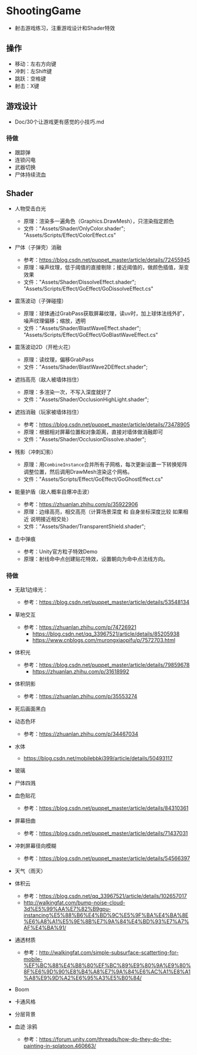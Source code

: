 # ShootingGame
- 射击游戏练习，注重游戏设计和Shader特效

## 操作

- 移动：左右方向键
- 冲刺：左Shift键
- 跳跃：空格键
- 射击：X键

## 游戏设计

- Doc/30个让游戏更有感觉的小技巧.md



### 待做

- 跟踪弹
- 连锁闪电
- 武器切换
- 尸体持续流血



## Shader

- 人物受击白光
  - 原理：渲染多一遍角色（Graphics.DrawMesh），只渲染指定颜色
  - 文件："Assets/Shader/OnlyColor.shader"; "Assets/Scripts/Effect/ColorEffect.cs"
- 尸体（子弹壳）消融
  - 参考：https://blog.csdn.net/puppet_master/article/details/72455945
  - 原理：噪声纹理，低于阈值的直接剔除；接近阈值的，做颜色插值，渐变效果
  - 文件："Assets/Shader/DissolveEffect.shader"; "Assets/Scripts/Effect/GoEffect/GoDissolveEffect.cs"
- 震荡波动（子弹碰撞）

  - 原理：球体通过GrabPass获取屏幕纹理，读uv时，加上球体法线外扩，噪声纹理偏移；缩放，透明
  - 文件："Assets/Shader/BlastWaveEffect.shader"; "Assets/Scripts/Effect/GoEffect/GoBlastWaveEffect.cs"
- 震荡波动2D（开枪火花）
  - 原理：读纹理，偏移GrabPass
  - 文件："Assets/Shader/BlastWave2DEffect.shader"; 
- 遮挡高亮（敌人被墙体挡住）
  - 原理：多渲染一次，不写入深度就好了
  - 文件："Assets/Shader/OcclusionHighLight.shader"; 
- 遮挡消融（玩家被墙体挡住）
  - 参考：https://blog.csdn.net/puppet_master/article/details/73478905
  - 原理：根据相对屏幕位置和对象距离，直接对墙体做消融即可
  - 文件："Assets/Shader/OcclusionDissolve.shader"; 
- 残影（冲刺幻影）
  - 原理：用`CombineInstance`合并所有子网格，每次更新设置一下转换矩阵调整位置，然后调用DrawMesh渲染这个网格。
  - 文件："Assets/Scripts/Effect/GoEffect/GoGhostEffect.cs"
- 能量护盾（敌人概率自爆冲击波）
  - 参考：https://zhuanlan.zhihu.com/p/35922906
  - 原理：边缘高亮，相交高亮（计算场景深度 和 自身坐标深度比较 如果相近 说明接近相交处）
  - 文件："Assets/Shader/TransparentShield.shader"; 

- 击中弹痕
  - 参考：Unity官方粒子特效Demo
  - 原理：射线命中点创建贴花特效，设置朝向为命中点法线方向。

### 待做

- 无敌1边缘光：
  - 参考：https://blog.csdn.net/puppet_master/article/details/53548134
- 草地交互

  - 参考：https://zhuanlan.zhihu.com/p/74726921
    - https://blog.csdn.net/qq_33967521/article/details/85205938
    - https://www.cnblogs.com/murongxiaopifu/p/7572703.html
- 体积光

  - 参考：https://blog.csdn.net/puppet_master/article/details/79859678 
    - https://zhuanlan.zhihu.com/p/31618992
- 体积阴影

  - 参考：https://zhuanlan.zhihu.com/p/35553274
- 死后画面黑白
- 动态色环 
  - 参考：https://zhuanlan.zhihu.com/p/34467034
- 水体
  - https://blog.csdn.net/mobilebbki399/article/details/50493117
- 玻璃
- 尸体四溅
- 血色贴花
  - 参考：https://blog.csdn.net/puppet_master/article/details/84310361
- 屏幕扭曲
  - 参考：https://blog.csdn.net/puppet_master/article/details/71437031
- 冲刺屏幕径向模糊
  - 参考：https://blog.csdn.net/puppet_master/article/details/54566397
- 天气（雨天）
- 体积云
  - 参考：https://blog.csdn.net/qq_33967521/article/details/102657017
  - http://walkingfat.com/bump-noise-cloud-3d%E5%99%AA%E7%82%B9gpu-instancing%E5%88%B6%E4%BD%9C%E5%9F%BA%E4%BA%8E%E6%A8%A1%E5%9E%8B%E7%9A%84%E4%BD%93%E7%A7%AF%E4%BA%91/
- 通透材质
  - 参考：http://walkingfat.com/simple-subsurface-scatterting-for-mobile-%EF%BC%88%E4%B8%80%EF%BC%89%E9%80%9A%E9%80%8F%E6%9D%90%E8%B4%A8%E7%9A%84%E6%AC%A1%E8%A1%A8%E9%9D%A2%E6%95%A3%E5%B0%84/
- Boom
- 卡通风格
- 分层背景
- 血迹 涂鸦
  - 参考：https://forum.unity.com/threads/how-do-they-do-the-painting-in-splatoon.460663/

